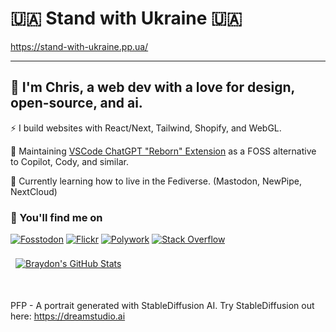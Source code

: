 # 🇺🇦 Stand with Ukraine 🇺🇦

https://stand-with-ukraine.pp.ua/

----

## 🧋 I'm Chris, a web dev with a love for design, open-source, and ai.

⚡ I build websites with React/Next, Tailwind, Shopify, and WebGL.

🔭 Maintaining [VSCode ChatGPT "Reborn" Extension](https://github.com/christopher-hayes/ask-ai) as a FOSS alternative to Copilot, Cody, and similar.

🌱 Currently learning how to live in the Fediverse. (Mastodon, NewPipe, NextCloud)

### 🤵 You'll find me on

[![Fosstodon](https://img.shields.io/badge/Mastodon-6364FF?style=for-the-badge&message=Fosstodon&color=6364FF&logo=Mastodon&logoColor=white)](https://fosstodon.org/@chris_hayes)
[![Flickr](https://img.shields.io/badge/Flickr-E6007A?style=for-the-badge&logo=Flickr&logoColor=white)](https://www.flickr.com/people/chris-hayes)
[![Polywork](https://img.shields.io/static/v1?style=for-the-badge&message=Polywork&color=543DE0&logo=Polywork&logoColor=FFFFFF&label=)](https://polywork.com/web_dev)
[![Stack Overflow](https://img.shields.io/static/v1?style=for-the-badge&message=Stack+Overflow&color=F58025&logo=Stack+Overflow&logoColor=FFFFFF&label=)](https://stackoverflow.com/users/2096769/chris-hayes)

<a href="https://github.com/christopher-hayes">
  <img align="center" style="margin:0.5rem" src="https://github-readme-stats.vercel.app/api?username=christopher-hayes&show_icons=true&count_private=true&theme=gruvbox" alt="Braydon's GitHub Stats" />
</a>

<span style="display:block;height:1em"></span>

PFP - A portrait generated with StableDiffusion AI. Try StableDiffusion out here: https://dreamstudio.ai
